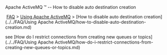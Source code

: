 Apache ActiveMQ ™ -- How to disable auto destination creation 

 [FAQ](/FAQ/index.md) > [Using Apache ActiveMQ](../../FAQ/using-apache-activemq.md) > [How to disable auto destination creation](../../FAQ/Using Apache ActiveMQ/how-to-disable-auto-destination-creation.md)


see [How do I restrict connections from creating new queues or topics](../../FAQ/Using Apache ActiveMQ/how-do-i-restrict-connections-from-creating-new-queues-or-topics.md)

